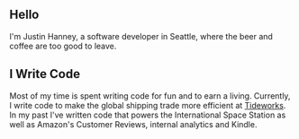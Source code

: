 ## Hello

I'm Justin Hanney, a software developer in Seattle, where the beer and coffee are too good to leave.

## I Write Code

Most of my time is spent writing code for fun and to earn a living. Currently, I write code to make the global shipping trade more efficient at <a href="http://www.tideworks.com">Tideworks</a>.  In my past I've written code that powers the International Space Station as well as Amazon's Customer Reviews, internal analytics and Kindle.
